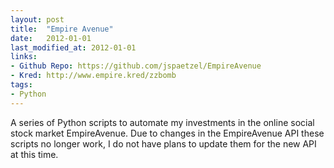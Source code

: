 ```yaml
---
layout: post
title:  "Empire Avenue"
date:   2012-01-01
last_modified_at: 2012-01-01
links:
- Github Repo: https://github.com/jspaetzel/EmpireAvenue
- Kred: http://www.empire.kred/zzbomb
tags:
- Python
---
```


A series of Python scripts to automate my investments in the online social stock market EmpireAvenue. Due to changes in the EmpireAvenue API these scripts no longer work, I do not have plans to update them for the new API at this time.
